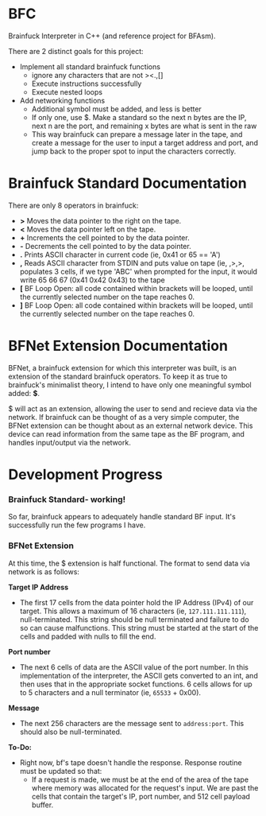 # BFC
Brainfuck Interpreter in C++ (and reference project for BFAsm).

There are 2 distinct goals for this project:

* Implement all standard brainfuck functions
  * ignore any characters that are not ><.,[]
  * Execute instructions successfully
  * Execute nested loops
* Add networking functions
  * Additional symbol must be added, and less is better
  * If only one, use $. Make a standard so the next n bytes are the IP, next n are the port, and remaining x bytes are what is sent in the raw
  * This way brainfuck can prepare a message later in the tape, and create a message for the user to input a target address and port, and jump back to the proper spot to input the characters correctly.

# Brainfuck Standard Documentation

There are only 8 operators in brainfuck:
* **>** Moves the data pointer to the right on the tape.
* **<** Moves the data pointer left on the tape.
* **+** Increments the cell pointed to by the data pointer.
* **-** Decrements the cell pointed to by the data pointer.
* **.** Prints ASCII character in current code (ie, 0x41 or 65 == 'A')
* **,** Reads ASCII character from STDIN and puts value on tape (ie, ,>,>, populates 3 cells, if we type 'ABC' when prompted for the input, it would write 65 66 67 (0x41 0x42 0x43) to the tape
* **[** BF Loop Open: all code contained within brackets will be looped, until the currently selected number on the tape reaches 0.
* **]** BF Loop Open: all code contained within brackets will be looped, until the currently selected number on the tape reaches 0.

# BFNet Extension Documentation
BFNet, a brainfuck extension for which this interpreter was built, is an extension of the standard brainfuck operators. To keep it as true to brainfuck's minimalist theory, I intend to have only one meaningful symbol added: **$**.

$ will act as an extension, allowing the user to send and recieve data via the network. If brainfuck can be thought of as a very simple computer, the BFNet extension can be thought about as an external network device. This device can read information from the same tape as the BF program, and handles input/output via the network. 

# Development Progress

### Brainfuck Standard- working!

So far, brainfuck appears to adequately handle standard BF input. It's successfully run the few programs I have.

### BFNet Extension

At this time, the $ extension is half functional. The format to send data via network is as follows:

**Target IP Address**
* The first 17 cells from the data pointer hold the IP Address (IPv4) of our target. This allows a maximum of 16 characters (ie, `127.111.111.111`), null-terminated. This string should be null terminated and failure to do so can cause malfunctions. This string must be started at the start of the cells and padded with nulls to fill the end.

**Port number**
* The next 6 cells of data are the ASCII value of the port number. In this implementation of the interpreter, the ASCII gets converted to an int, and then uses that in the appropriate socket functions. 6 cells allows for up to 5 characters and a null terminator (ie, `65533` + 0x00).

**Message**
* The next 256 characters are the message sent to `address:port`. This should also be null-terminated.

**To-Do:**

* Right now, bf's tape doesn't handle the response. Response routine must be updated so that:
    * If a request is made, we must be at the end of the area of the tape where memory was allocated for the request's input. We are past the cells that contain the target's IP, port number, and 512 cell payload buffer. 










